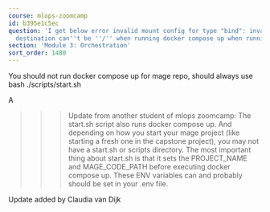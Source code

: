 ```yaml
---
course: mlops-zoomcamp
id: b395e1c5ec
question: 'I get below error invalid mount config for type "bind": invalid specification:
  destination can''t be ''/'' when running docker compose up when running mage'
section: 'Module 3: Orchestration'
sort_order: 1480
---
```


You should not run docker compose up for mage repo, should always use bash ./scripts/start.sh

A

>>> Update from another student of mlops zoomcamp: The start.sh script also runs docker compose up. And depending on how you start your mage project (like starting a fresh one in the capstone project), you may not have a start.sh or scripts directory. The most important thing about start.sh is that it sets the PROJECT_NAME and MAGE_CODE_PATH before executing docker compose up. These ENV variables can and probably should be set in your .env file.

Update added by Claudia van Dijk


